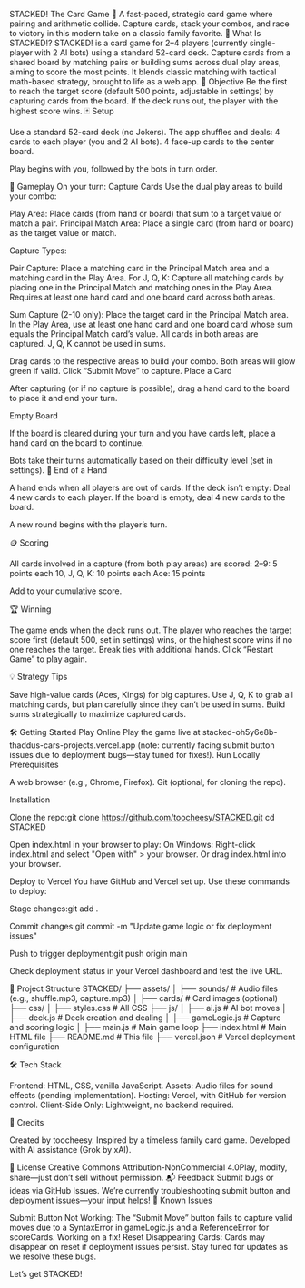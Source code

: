 STACKED! The Card Game 🎴
A fast-paced, strategic card game where pairing and arithmetic collide. Capture cards, stack your combos, and race to victory in this modern take on a classic family favorite.
🧠 What Is STACKED!?
STACKED! is a card game for 2–4 players (currently single-player with 2 AI bots) using a standard 52-card deck. Capture cards from a shared board by matching pairs or building sums across dual play areas, aiming to score the most points. It blends classic matching with tactical math-based strategy, brought to life as a web app.
🎯 Objective
Be the first to reach the target score (default 500 points, adjustable in settings) by capturing cards from the board. If the deck runs out, the player with the highest score wins.
🃏 Setup

Use a standard 52-card deck (no Jokers).
The app shuffles and deals:
4 cards to each player (you and 2 AI bots).
4 face-up cards to the center board.


Play begins with you, followed by the bots in turn order.

🔁 Gameplay
On your turn:
Capture Cards
Use the dual play areas to build your combo:

Play Area: Place cards (from hand or board) that sum to a target value or match a pair.
Principal Match Area: Place a single card (from hand or board) as the target value or match.

Capture Types:

Pair Capture:
Place a matching card in the Principal Match area and a matching card in the Play Area.
For J, Q, K: Capture all matching cards by placing one in the Principal Match and matching ones in the Play Area.
Requires at least one hand card and one board card across both areas.


Sum Capture (2-10 only):
Place the target card in the Principal Match area.
In the Play Area, use at least one hand card and one board card whose sum equals the Principal Match card’s value.
All cards in both areas are captured.
J, Q, K cannot be used in sums.



Drag cards to the respective areas to build your combo. Both areas will glow green if valid. Click “Submit Move” to capture.
Place a Card

After capturing (or if no capture is possible), drag a hand card to the board to place it and end your turn.

Empty Board

If the board is cleared during your turn and you have cards left, place a hand card on the board to continue.

Bots take their turns automatically based on their difficulty level (set in settings).
🛑 End of a Hand

A hand ends when all players are out of cards.
If the deck isn’t empty:
Deal 4 new cards to each player.
If the board is empty, deal 4 new cards to the board.


A new round begins with the player’s turn.

🪙 Scoring

All cards involved in a capture (from both play areas) are scored:
2–9: 5 points each
10, J, Q, K: 10 points each
Ace: 15 points


Add to your cumulative score.

🏆 Winning

The game ends when the deck runs out.
The player who reaches the target score first (default 500, set in settings) wins, or the highest score wins if no one reaches the target.
Break ties with additional hands.
Click “Restart Game” to play again.

💡 Strategy Tips

Save high-value cards (Aces, Kings) for big captures.
Use J, Q, K to grab all matching cards, but plan carefully since they can’t be used in sums.
Build sums strategically to maximize captured cards.

🛠️ Getting Started
Play Online
Play the game live at stacked-oh5y6e8b-thaddus-cars-projects.vercel.app (note: currently facing submit button issues due to deployment bugs—stay tuned for fixes!).
Run Locally
Prerequisites

A web browser (e.g., Chrome, Firefox).
Git (optional, for cloning the repo).

Installation

Clone the repo:git clone https://github.com/toocheesy/STACKED.git
cd STACKED


Open index.html in your browser to play:
On Windows: Right-click index.html and select "Open with" > your browser.
Or drag index.html into your browser.



Deploy to Vercel
You have GitHub and Vercel set up. Use these commands to deploy:

Stage changes:git add .


Commit changes:git commit -m "Update game logic or fix deployment issues"


Push to trigger deployment:git push origin main


Check deployment status in your Vercel dashboard and test the live URL.

📂 Project Structure
STACKED/
├── assets/
│   ├── sounds/         # Audio files (e.g., shuffle.mp3, capture.mp3)
│   ├── cards/          # Card images (optional)
├── css/
│   ├── styles.css      # All CSS
├── js/
│   ├── ai.js           # AI bot moves
│   ├── deck.js         # Deck creation and dealing
│   ├── gameLogic.js    # Capture and scoring logic
│   ├── main.js         # Main game loop
├── index.html          # Main HTML file
├── README.md           # This file
├── vercel.json         # Vercel deployment configuration

🛠️ Tech Stack

Frontend: HTML, CSS, vanilla JavaScript.
Assets: Audio files for sound effects (pending implementation).
Hosting: Vercel, with GitHub for version control.
Client-Side Only: Lightweight, no backend required.

👑 Credits

Created by toocheesy.
Inspired by a timeless family card game.
Developed with AI assistance (Grok by xAI).

📄 License
Creative Commons Attribution-NonCommercial 4.0Play, modify, share—just don’t sell without permission.
📬 Feedback
Submit bugs or ideas via GitHub Issues. We’re currently troubleshooting submit button and deployment issues—your input helps!
🚧 Known Issues

Submit Button Not Working: The “Submit Move” button fails to capture valid moves due to a SyntaxError in gameLogic.js and a ReferenceError for scoreCards. Working on a fix!
Reset Disappearing Cards: Cards may disappear on reset if deployment issues persist.
Stay tuned for updates as we resolve these bugs.

Let’s get STACKED!
